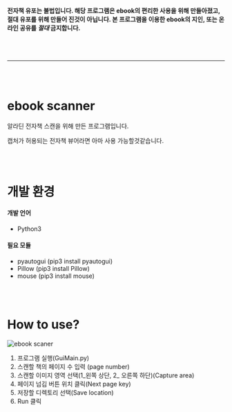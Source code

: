 #### 전자책 유포는 불법입니다. 해당 프로그램은 ebook의 편리한 사용을 위해 만들아졌고, 절대 유포를 위해 만들어 진것이 아닙니다. 본 프로그램을 이용한 ebook의 지인, 또는 온라인 공유를 ***절대*** 금지합니다.

<br>
<br>

---

<br>
<br>

# ebook scanner

알라딘 전자책 스캔을 위해 만든 프로그램입니다.

캡처가 허용되는 전자책 뷰어라면 아마 사용 가능할것같습니다.

<br>
<br>

# 개발 환경

#### 개발 언어
* Python3

#### 필요 모듈
- pyautogui (pip3 install pyautogui)
- Pillow (pip3 install Pillow)
- mouse (pip3 install mouse)

<br>
<br>

# How to use?
![ebook scaner](https://user-images.githubusercontent.com/64102831/214788758-28cc6c55-c012-4fb2-b78d-9ad60ecd0705.PNG)
1. 프로그램 실행(GuiMain.py)
2. 스캔할 책의 페이지 수 입력 (page number)
3. 스캔할 이미지 영역 선택(1_왼쪽 상단, 2_ 오른쪽 하단)(Capture area)
4. 페이지 넘김 버튼 위치 클릭(Next page key)
5. 저장할 디렉토리 선택(Save location)
6. Run 클릭


